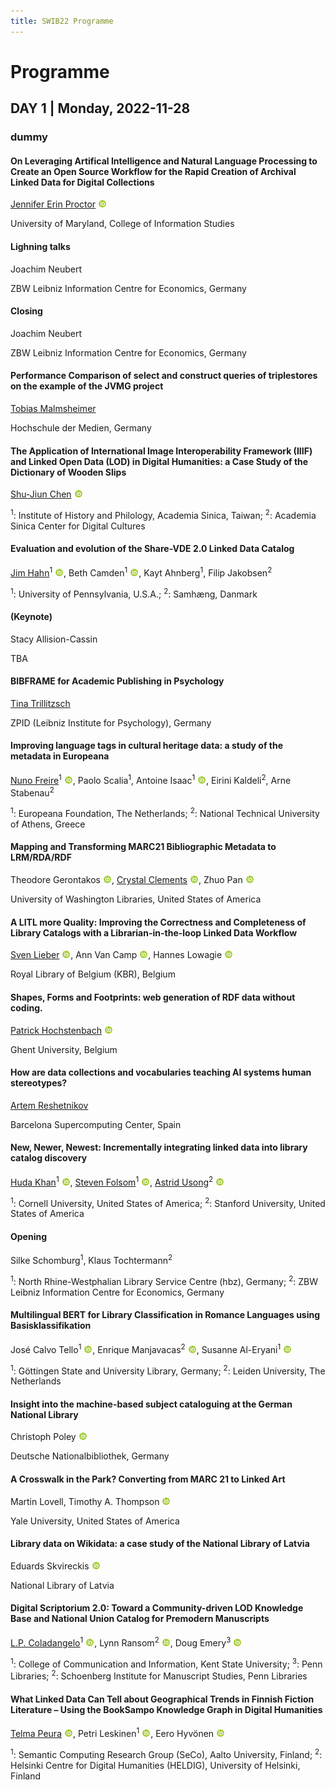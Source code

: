 ```yaml
---
title: SWIB22 Programme
---
```


# Programme


<div id="day1">

## DAY 1 | Monday, 2022-11-28


<div id="se-01">

### dummy



<div id="contrib107">

#### On Leveraging Artifical Intelligence and Natural Language Processing to Create an Open Source Workflow for the Rapid Creation of Archival Linked Data for Digital Collections

[Jennifer Erin Proctor](speakers.html#X9cba550ee8ec35b971c9101431c514b7789c3d6b7984d72ad19444fe343b161f) [<img src="images/orcid.png" title="ORCID: 0000-0001-9711-5485">](https://orcid.org/0000-0001-9711-5485)

University of Maryland, College of Information Studies

</div>

<div id="contrib162">

#### Lighning talks

Joachim Neubert

ZBW Leibniz Information Centre for Economics, Germany

</div>

<div id="contrib160">

#### Closing

Joachim Neubert

ZBW Leibniz Information Centre for Economics, Germany

</div>

<div id="contrib101">

#### Performance Comparison of select and construct queries of triplestores on the example of the JVMG project

[Tobias Malmsheimer](speakers.html#X3ee641789bd620e47bd528f57d62683606d909c8a8d7ad7bc41a23b1d7c9d396)

Hochschule der Medien, Germany

</div>

<div id="contrib117">

#### The Application of International Image Interoperability Framework (IIIF) and Linked Open Data (LOD) in Digital Humanities: a Case Study of the Dictionary of Wooden Slips

[Shu-Jiun Chen](speakers.html#Xff8c224c71806e4d7223891dd5d2dbd095213ed934b2528c2c27f7d3425b7f68) [<img src="images/orcid.png" title="ORCID: 0000-0003-4251-7633">](https://orcid.org/0000-0003-4251-7633)

<sup>1</sup>: Institute of History and Philology, Academia Sinica, Taiwan; <sup>2</sup>: Academia Sinica Center for Digital Cultures

</div>

<div id="contrib111">

#### Evaluation and evolution of the Share-VDE 2.0 Linked Data Catalog

[Jim Hahn](speakers.html#X734432ffbec6a5c0013f2ccd1eb2206543eeb30a22353b7e581a8306b980820b)<sup>1</sup> [<img src="images/orcid.png" title="ORCID: 0000-0001-7924-5294">](https://orcid.org/0000-0001-7924-5294), Beth Camden<sup>1</sup> [<img src="images/orcid.png" title="ORCID: 0000-0003-4964-5312">](https://orcid.org/0000-0003-4964-5312), Kayt Ahnberg<sup>1</sup>, Filip Jakobsen<sup>2</sup>

<sup>1</sup>: University of Pennsylvania, U.S.A.; <sup>2</sup>: Samhæng, Danmark

</div>

<div id="contrib161">

#### (Keynote)

Stacy Allision-Cassin

TBA

</div>

<div id="contrib122">

#### BIBFRAME for Academic Publishing in Psychology

[Tina Trillitzsch](speakers.html#X74ad6699398f9ceb780c2442ff7a32113cc058fab06f56e99911f6aca82f1d13)

ZPID (Leibniz Institute for Psychology), Germany

</div>

<div id="contrib116">

#### Improving language tags in cultural heritage data: a study of the metadata in Europeana

[Nuno Freire](speakers.html#X7d6d9e9f40b516fd8dcee52b7cbb2fa7df5a0820de6cd21da4c2d1898b3ae4e1)<sup>1</sup> [<img src="images/orcid.png" title="ORCID: 0000-0002-3632-8046">](https://orcid.org/0000-0002-3632-8046), Paolo Scalia<sup>1</sup>, Antoine Isaac<sup>1</sup> [<img src="images/orcid.png" title="ORCID: 0000-0001-9767-6979">](https://orcid.org/0000-0001-9767-6979), Eirini Kaldeli<sup>2</sup>, Arne Stabenau<sup>2</sup>

<sup>1</sup>: Europeana Foundation, The Netherlands; <sup>2</sup>: National Technical University of Athens, Greece

</div>

<div id="contrib104">

#### Mapping and Transforming MARC21 Bibliographic Metadata to LRM/RDA/RDF

Theodore Gerontakos [<img src="images/orcid.png" title="ORCID: 0000-0003-1885-4840">](https://orcid.org/0000-0003-1885-4840), [Crystal Clements](speakers.html#X78798216429916b486194ae86276d555adaaafc8d658f22d6c6365ea992ac136) [<img src="images/orcid.png" title="ORCID: 0000-0001-5000-282X">](https://orcid.org/0000-0001-5000-282X), Zhuo Pan [<img src="images/orcid.png" title="ORCID: 0000-0002-1934-6808">](https://orcid.org/0000-0002-1934-6808)

University of Washington Libraries, United States of America

</div>

<div id="contrib114">

#### A LITL more Quality: Improving the Correctness and Completeness of Library Catalogs with a Librarian-in-the-loop Linked Data Workflow

[Sven Lieber](speakers.html#Xf9bdbdfd09c9a3ccc868ea7872a9b2be201cd7f4a0b9ea3c79820f6e35fea180) [<img src="images/orcid.png" title="ORCID: 0000-0002-7304-3787">](https://orcid.org/0000-0002-7304-3787), Ann Van Camp [<img src="images/orcid.png" title="ORCID: 0000-0002-1915-5956">](https://orcid.org/0000-0002-1915-5956), Hannes Lowagie [<img src="images/orcid.png" title="ORCID: 0000-0002-0671-3568">](https://orcid.org/0000-0002-0671-3568)

Royal Library of Belgium (KBR), Belgium

</div>

<div id="contrib108">

#### Shapes, Forms and Footprints: web generation of RDF data without coding.

[Patrick Hochstenbach](speakers.html#Xb7192fa1782e788b65627b3c255cf94bd047851526b6f32993ac4553e6ff2f7c) [<img src="images/orcid.png" title="ORCID: 0000-0001-8390-6171">](https://orcid.org/0000-0001-8390-6171)

Ghent University, Belgium

</div>

<div id="contrib112">

#### How are data collections and vocabularies teaching AI systems human stereotypes?

[Artem Reshetnikov](speakers.html#X0afed01575d565090f2d629220b8aed576618e81407dae63754ce4ef3055899f)

Barcelona Supercomputing Center, Spain

</div>

<div id="contrib121">

#### New, Newer, Newest: Incrementally integrating linked data into library catalog discovery

[Huda Khan](speakers.html#X9d63b5ac7378e71c4d8350a12cee96a649b6f49161f6fb18dac70d24916a6cbc)<sup>1</sup> [<img src="images/orcid.png" title="ORCID: 0000-0001-5156-4621">](https://orcid.org/0000-0001-5156-4621), [Steven Folsom](speakers.html#X233a86cd1508b481b813efcf1b99f463f69efc4145ecb5e230085146f4767290)<sup>1</sup> [<img src="images/orcid.png" title="ORCID: 0000-0003-3427-5769">](https://orcid.org/0000-0003-3427-5769), [Astrid Usong](speakers.html#X8c02662127bdd72e0b5be0548f81f5c394a5fd77e435da11d2d271e031d94ef4)<sup>2</sup> [<img src="images/orcid.png" title="ORCID: 0000-0003-4531-9747">](https://orcid.org/0000-0003-4531-9747)

<sup>1</sup>: Cornell University, United States of America; <sup>2</sup>: Stanford University, United States of America

</div>

<div id="contrib159">

#### Opening

Silke Schomburg<sup>1</sup>, Klaus Tochtermann<sup>2</sup>

<sup>1</sup>: North Rhine-Westphalian Library Service Centre (hbz), Germany; <sup>2</sup>: ZBW Leibniz Information Centre for Economics, Germany

</div>

<div id="contrib100">

#### Multilingual BERT for Library Classification in Romance Languages using Basisklassifikation

José Calvo Tello<sup>1</sup> [<img src="images/orcid.png" title="ORCID: 0000-0002-1129-5604">](https://orcid.org/0000-0002-1129-5604), Enrique Manjavacas<sup>2</sup> [<img src="images/orcid.png" title="ORCID: 0000-0002-3942-7680">](https://orcid.org/0000-0002-3942-7680), Susanne Al-Eryani<sup>1</sup> [<img src="images/orcid.png" title="ORCID: 0000-0002-1741-1645">](https://orcid.org/0000-0002-1741-1645)

<sup>1</sup>: Göttingen State and University Library, Germany; <sup>2</sup>: Leiden University, The Netherlands

</div>

<div id="contrib106">

#### Insight into the machine-based subject cataloguing at the German National Library

Christoph Poley [<img src="images/orcid.png" title="ORCID: 0000-0002-6803-5299">](https://orcid.org/0000-0002-6803-5299)

Deutsche Nationalbibliothek, Germany

</div>

<div id="contrib123">

#### A Crosswalk in the Park? Converting from MARC 21 to Linked Art

Martin Lovell, Timothy A. Thompson [<img src="images/orcid.png" title="ORCID: 0000-0001-6574-9010">](https://orcid.org/0000-0001-6574-9010)

Yale University, United States of America

</div>

<div id="contrib109">

#### Library data on Wikidata: a case study of the National Library of Latvia

Eduards Skvireckis [<img src="images/orcid.png" title="ORCID: 0000-0003-2223-9744">](https://orcid.org/0000-0003-2223-9744)

National Library of Latvia

</div>

<div id="contrib119">

#### Digital Scriptorium 2.0: Toward a Community-driven LOD Knowledge Base and National Union Catalog for Premodern Manuscripts

[L.P. Coladangelo](speakers.html#Xfbe31afc10485a0f683b9a66955fd334b449b8c0e2f46be27f03bcec3f06528d)<sup>1</sup> [<img src="images/orcid.png" title="ORCID: 0000-0003-1512-0649">](https://orcid.org/0000-0003-1512-0649), Lynn Ransom<sup>2</sup> [<img src="images/orcid.png" title="ORCID: 0000-0002-5231-3602">](https://orcid.org/0000-0002-5231-3602), Doug Emery<sup>3</sup> [<img src="images/orcid.png" title="ORCID: 0000-0002-5147-7736">](https://orcid.org/0000-0002-5147-7736)

<sup>1</sup>: College of Communication and Information, Kent State University; <sup>3</sup>: Penn Libraries; <sup>2</sup>: Schoenberg Institute for Manuscript Studies, Penn Libraries

</div>

<div id="contrib115">

#### What Linked Data Can Tell about Geographical Trends in Finnish Fiction Literature – Using the BookSampo Knowledge Graph in Digital Humanities

[Telma Peura](speakers.html#X9f3bdd6fdc18c0c82c8fe4e3361149591d3f95447ddbf962ef453fb0de7f7258) [<img src="images/orcid.png" title="ORCID: 0000-0001-8896-8603">](https://orcid.org/0000-0001-8896-8603), Petri Leskinen<sup>1</sup> [<img src="images/orcid.png" title="ORCID: 0000-0003-2327-6942">](https://orcid.org/0000-0003-2327-6942), Eero Hyvönen [<img src="images/orcid.png" title="ORCID: 0000-0003-1695-5840">](https://orcid.org/0000-0003-1695-5840)

<sup>1</sup>: Semantic Computing Research Group (SeCo), Aalto University, Finland; <sup>2</sup>: Helsinki Centre for Digital Humanities (HELDIG), University of Helsinki, Finland

</div>


</div>


</div>



